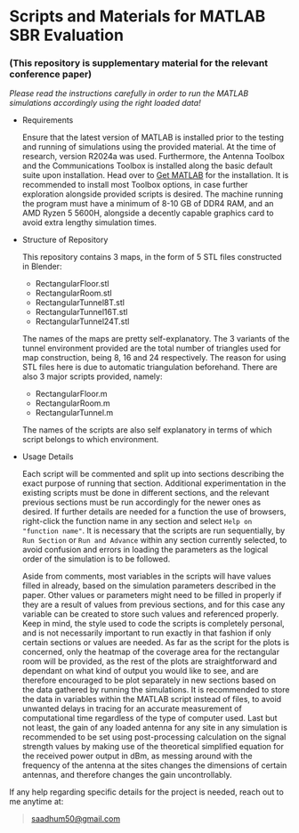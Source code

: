 # Scripts and Materials for MATLAB SBR Evaluation 
### (This repository is supplementary material for the relevant conference paper)

_Please read the instructions carefully in order to run the MATLAB simulations accordingly using the right loaded data!_

+ Requirements
  
  Ensure that the latest version of MATLAB is installed prior to the testing and running of simulations using the provided material. At the time of research, version R2024a was used. Furthermore, the Antenna Toolbox and the Communications Toolbox is installed along the basic default suite upon installation. Head over to [Get MATLAB](https://www.mathworks.com/products/matlab.html) for the installation. It is recommended to install most Toolbox options, in case further exploration alongside provided scripts is desired. The machine running the program must have a minimum of 8-10 GB of DDR4 RAM, and an AMD Ryzen 5 5600H, alongside a decently capable graphics card to avoid extra lengthy simulation times.

+ Structure of Repository
  
  This repository contains 3 maps, in the form of 5 STL files constructed in Blender:
  * RectangularFloor.stl
  * RectangularRoom.stl
  * RectangularTunnel8T.stl
  * RectangularTunnel16T.stl
  * RectangularTunnel24T.stl
    
  The names of the maps are pretty self-explanatory. The 3 variants of the tunnel environment provided are the total number of triangles used for map construction, being 8, 16 and 24 respectively. The reason for using STL files here is due to automatic triangulation beforehand. There are also 3 major scripts provided, namely:
  * RectangularFloor.m
  * RectangularRoom.m
  * RectangularTunnel.m
    
  The names of the scripts are also self explanatory in terms of which script belongs to which environment.

+ Usage Details
  
  Each script will be commented and split up into sections describing the exact purpose of running that section. Additional experimentation in the existing scripts must be done in different sections, and the relevant previous sections must be run accordingly for the newer ones as desired. If further details are needed for a function the use of browsers, right-click the function name in any section and select `Help on "function name"`. It is necessary that the scripts are run sequentially, by `Run Section` or `Run and Advance` within any section currently selected, to avoid confusion and errors in loading the parameters as the logical order of the simulation is to be followed.

  Aside from comments, most variables in the scripts will have values filled in already, based on the simulation parameters described in the paper. Other values or parameters might need to be filled in properly if they are a result of values from previous sections, and for this case any variable can be created to store such values and referenced properly. Keep in mind, the style used to code the scripts is completely personal, and is not necessarily important to run exactly in that fashion if only certain sections or values are needed. As far as the script for the plots is concerned, only the heatmap of the coverage area for the rectangular room will be provided, as the rest of the plots are straightforward and dependant on what kind of output you would like to see, and are therefore encouraged to be plot separately in new sections based on the data gathered by running the simulations. It is recommended to store the data in variables within the MATLAB script instead of files, to avoid unwanted delays in tracing for an accurate measurement of computational time regardless of the type of computer used. Last but not least, the gain of any loaded antenna for any site in any simulation is recommended to be set using post-processing calculation on the signal strength values by making use of the theoretical simplified equation for the received power output in dBm, as messing around with the frequency of the antenna at the sites changes the dimensions of certain antennas, and therefore changes the gain uncontrollably.

If any help regarding specific details for the project is needed, reach out to me anytime at:
> saadhum50@gmail.com







